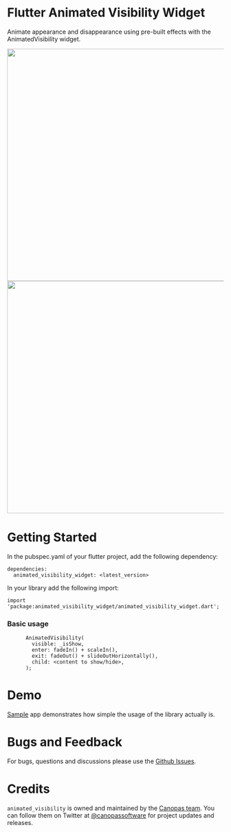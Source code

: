 # Flutter Animated Visibility Widget

Animate appearance and disappearance using pre-built effects with the AnimatedVisibility widget.

<img src="https://raw.githubusercontent.com/canopas/animated-visibility-widget/main/gif/gif1.gif" height="540" /> <img src="https://raw.githubusercontent.com/canopas/animated-visibility-widget/main/gif/gif2.gif" height="540" />

# Getting Started
In the pubspec.yaml of your flutter project, add the following dependency:
```
dependencies:
  animated_visibility_widget: <latest_version>
```
In your library add the following import:

```
import 'package:animated_visibility_widget/animated_visibility_widget.dart';
```

### Basic usage
```
      AnimatedVisibility(
        visible: _isShow,
        enter: fadeIn() + scaleIn(),
        exit: fadeOut() + slideOutHorizontally(),
        child: <content to show/hide>,
      );
```

# Demo
[Sample](https://github.com/canopas/animated-visibility-widget/tree/main/example) app demonstrates how simple the usage of the library actually is.

# Bugs and Feedback
For bugs, questions and discussions please use the [Github Issues](https://github.com/canopas/animated-visibility-widget/issues).

# Credits

`animated_visibility` is owned and maintained by the [Canopas team](https://canopas.com/). You can follow them on Twitter at [@canopassoftware](https://twitter.com/canopassoftware) for project updates and releases.

